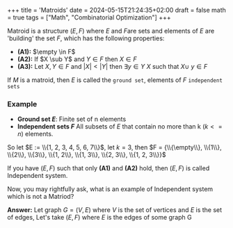 +++
title = 'Matroids'
date = 2024-05-15T21:24:35+02:00
draft = false
math = true
tags = ["Math", "Combinatorial Optimization"]
+++

Matroid is a structure $(E, F)$ where $E$ and $F$are sets and elements of $E$ are 'building' the set $F$, which has the following properties:

- **(A1):** $\empty \in F$
- **(A2):** If $X \sub Y$ and $Y \in F$ then $X \in F$
- **(A3):** Let $X, Y \in F$ and $|X| < |Y|$ then $\exists y \in Y \ X$ such that $X \cup \ {y} \in F$ 

If $M$ is a matroid, then $E$ is called the `ground set`, elements of $F$ `independent sets`

### Example
 - **Ground set $E$**: Finite set of n elements
 - **Independent sets $F$** All subsets of $E$ that contain no more than k ($k <= n$) elements.

 So let $E :=  \\{1, 2, 3, 4, 5, 6, 7\\}$, let $k = 3$, then $F = {\\{\empty\\}, \\{1\\}, \\{2\\}, \\{3\\}, \\{1, 2\\}, \\{1, 3\\}, \\{2, 3\\}, \\{1, 2, 3\\}}$

If you have $(E, F)$ such that only **(A1)** and **(A2)** hold, then $(E, F)$ is called Independent system.

Now, you may rightfully ask, what is an example of Independent system which is not a Matriod?

**Answer:** Let graph $G = (V, E)$ where $V$ is the set of vertices and $E$ is the set of edges, Let's take $(E, F)$ where $E$ is the edges of some graph G  


